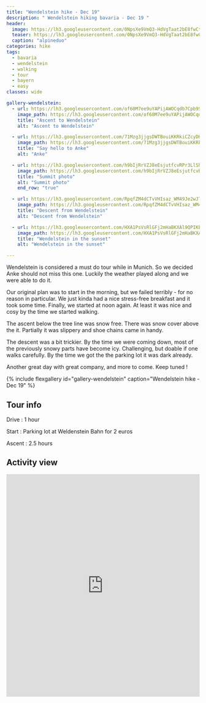 ```yaml
---
title: "Wendelstein hike - Dec 19"
description: " Wendelstein hiking bavaria - Dec 19 "
header: 
  image: https://lh3.googleusercontent.com/0NpsXe9VmQ3-HdVgTaat2bE8fwCtEYljbGWORsvi4JsppUfQQCJlmfWAj0zb3VU5DorDSIiORWa3NmpRFwRh49RJQPvYBDxh5XNpbinOOsMdYeiLJ2gHx3mikogAL3dM85qd7MoLDPc2LH1N6lfHh3Fpwt3w9G9RbqJziz4FYcChcAvKXH_VJZKRAdxM3qDshv8oSXCr4Mvyv_ku8fZr5XI7fztugqJSqSFq9OIdN1FWUGQVr_mtjCVehxi-rIFFAqsCbwJgIMDpn-bCeAau4EMB1hPeXyMxYI4uQ1OcZWR50svy1DnpB3qW8PWDbf7xGdnaQzAfQMAJGaL4rhl9lRFHU7G6Ju1G69QC_2dAYUQqJKOPqnbFOpGCyS_94xYTW9MOQvMP1pvlRFP6b44r6icc_2l5hzZc-SS1HUFnd_2PCiX1crdgqJx1nnVeuxUmpLxqLur6AAW1Ada54BhFqfETnsOTYqa4Y-I3XCmSCpsSBwtKx6oX-HxOV3JLhVFqgu7-eCJ-iWovQkl3eZATNf1Dh6b3VKSiuq80kuGv9knLpgYz3glrdSgkZXzMt9FJToaYaUe4huQqme5TBQJjhbepSJwq3vfSGIJ9CP0qv6ffhFFDsFkugo58OguCg8YHjbgYLTWWJMJ-irXdo-BGfEzITt3-t0ber_SgAoumgxeMBTSQVNS1VmDBVVCsp_0a3LvQh0PQcTWFN1OvrQDev8ia1EuAJihngGdFFzM3j5t4D_o=w952-h714-no
  teaser: https://lh3.googleusercontent.com/0NpsXe9VmQ3-HdVgTaat2bE8fwCtEYljbGWORsvi4JsppUfQQCJlmfWAj0zb3VU5DorDSIiORWa3NmpRFwRh49RJQPvYBDxh5XNpbinOOsMdYeiLJ2gHx3mikogAL3dM85qd7MoLDPc2LH1N6lfHh3Fpwt3w9G9RbqJziz4FYcChcAvKXH_VJZKRAdxM3qDshv8oSXCr4Mvyv_ku8fZr5XI7fztugqJSqSFq9OIdN1FWUGQVr_mtjCVehxi-rIFFAqsCbwJgIMDpn-bCeAau4EMB1hPeXyMxYI4uQ1OcZWR50svy1DnpB3qW8PWDbf7xGdnaQzAfQMAJGaL4rhl9lRFHU7G6Ju1G69QC_2dAYUQqJKOPqnbFOpGCyS_94xYTW9MOQvMP1pvlRFP6b44r6icc_2l5hzZc-SS1HUFnd_2PCiX1crdgqJx1nnVeuxUmpLxqLur6AAW1Ada54BhFqfETnsOTYqa4Y-I3XCmSCpsSBwtKx6oX-HxOV3JLhVFqgu7-eCJ-iWovQkl3eZATNf1Dh6b3VKSiuq80kuGv9knLpgYz3glrdSgkZXzMt9FJToaYaUe4huQqme5TBQJjhbepSJwq3vfSGIJ9CP0qv6ffhFFDsFkugo58OguCg8YHjbgYLTWWJMJ-irXdo-BGfEzITt3-t0ber_SgAoumgxeMBTSQVNS1VmDBVVCsp_0a3LvQh0PQcTWFN1OvrQDev8ia1EuAJihngGdFFzM3j5t4D_o=w800-h300-no
  caption: "alpineduo"
categories: hike
tags: 
  - bavaria
  - wendelstein 
  - walking
  - tour 
  - bayern 
  - easy
classes: wide

gallery-wendelstein:
  - url: https://lh3.googleusercontent.com/of60M7ee9uYAPijAWOCqdb7Cpb9SLZX0-FVFNFYuC7kRrVwVNkorpVxxk3sYPHJJHs1kB-BAEn2Pua7KZc6Lt3wFxpkZ-TyU4JiNQLFarvHrbkUFhi72rT9y1jHCirHjaDwzXy6se_6NCVHcdeZVsczhaLTjIG7Se-bkBHmk2mEnC6HSAWEeIEVay8PZj6B3GH4c3e064hrHeSoz_imPhVmGrY143ge5QdjrAcsyLDNuZVbbp6llQZTOrilnjofjLXbvz4NgbF5lUyWB_4gWXPJpR4NgwAbmNMHN2Q5mNlJuvKIMUgsn5cwP5vtIT7lipP8xCVD8rkAq5mwXwqnBXlo7vPDN2x6CmoWfC6kJpqK8Kw11zqbTEEkXHfvN35g132IDH9fDAO8sP2646hHzo_tnQTnO7QvLBYN-ARcqW9m71bmH94xyJoVLFywDDWg0Z8C6I76584H0vvCevvnpws227r1eQNuCwm-szW50FCkwrkUtUm3AwH2I6paDUI0_SBR2FGM71WhG_2vFcxGkxxaE8ThN1fAU_BycuQUs51Ud2tCYz3CPzTTNB8Hqpil779ZGck4S22gey-bdG2F1KCGA0uEq5G9VOCjj0l_f88uhO5EKexIfsyg6yOcl6vMaQmoClYvH7phSVRBuV7ZNpXVfLak47MYYEnKrijUjIrUbXkHJ19z-Jsbh5tdMNLXopNiB2xBR8q5abdpeHyUwYK-8uvJubUyOoSTvVkIbDoOgHR0=w952-h714-no
    image_path: https://lh3.googleusercontent.com/of60M7ee9uYAPijAWOCqdb7Cpb9SLZX0-FVFNFYuC7kRrVwVNkorpVxxk3sYPHJJHs1kB-BAEn2Pua7KZc6Lt3wFxpkZ-TyU4JiNQLFarvHrbkUFhi72rT9y1jHCirHjaDwzXy6se_6NCVHcdeZVsczhaLTjIG7Se-bkBHmk2mEnC6HSAWEeIEVay8PZj6B3GH4c3e064hrHeSoz_imPhVmGrY143ge5QdjrAcsyLDNuZVbbp6llQZTOrilnjofjLXbvz4NgbF5lUyWB_4gWXPJpR4NgwAbmNMHN2Q5mNlJuvKIMUgsn5cwP5vtIT7lipP8xCVD8rkAq5mwXwqnBXlo7vPDN2x6CmoWfC6kJpqK8Kw11zqbTEEkXHfvN35g132IDH9fDAO8sP2646hHzo_tnQTnO7QvLBYN-ARcqW9m71bmH94xyJoVLFywDDWg0Z8C6I76584H0vvCevvnpws227r1eQNuCwm-szW50FCkwrkUtUm3AwH2I6paDUI0_SBR2FGM71WhG_2vFcxGkxxaE8ThN1fAU_BycuQUs51Ud2tCYz3CPzTTNB8Hqpil779ZGck4S22gey-bdG2F1KCGA0uEq5G9VOCjj0l_f88uhO5EKexIfsyg6yOcl6vMaQmoClYvH7phSVRBuV7ZNpXVfLak47MYYEnKrijUjIrUbXkHJ19z-Jsbh5tdMNLXopNiB2xBR8q5abdpeHyUwYK-8uvJubUyOoSTvVkIbDoOgHR0=w400-h300-no
    title: "Ascent to Wendelstein"
    alt: "Ascent to Wendelstein"

  - url: https://lh3.googleusercontent.com/71Mzg3jjgsDWTBouiKKRkiCZcyDHg_l59ViSUSLqcxe74EMbwHNU3MdV028wKc7ZP5hmb980aoyQPH9CuVLAhemPv29gocQf-PZPdfgFOBMGuRtXhfNcsRe3k-0kChI573im6mcETgAXTLO84m3TUiqUsXCzTu6FGU377qlouBhnb5T4rJEdzlmFDlMzadJauXWGjY1M_-TgcaFxqKxBHRoRtnTWv6_b5yZ-Cz1iEHNZ-dOa6CLC3V6hlOFak1KJ-IbtUMuteA6K06CvODeQH9MZPZdGRzu71ai6z8hhFdMJqnS3NW2M2oSbZMXSk0fjt0ypivfGxvffam4Bub62N8mewsvhu6r8vz64lnzFuUxd4y3L99mDxZ5xBTuxo2X3YALP2kUUNUNAhuMJ_VPWjiScj16uA6-fq_PCM7Fo89SEcQknMQleJMgpUo7lsXZreHW2iajjKiprOGh77oXXimYd9Kf6fWaREj7-imwU2UY0V2syWMjhzBxnpkOyGv9wXV-ynppYsyR2pnBp79LpApsfdn703IlqQCFVt8Yw4diPwMuQy9ixCiM61Yl5PwIDDBHrDcX5naFN_IX0AjhxdzozM3dNyDvodCQ-I79w8IOpJFElXqUdsoSHvFFIdyZh6fpeOQuhjxxkijm9gLKQCaZSqUWs0wHA1xjn9HpIpAgq4cl3T9c2C-eumH3uEOcw_UIPE5ClyxSX21xG2UCos4hXCGd4uWH4eEyKnPTopls4dzw=w726-h967-no
    image_path: https://lh3.googleusercontent.com/71Mzg3jjgsDWTBouiKKRkiCZcyDHg_l59ViSUSLqcxe74EMbwHNU3MdV028wKc7ZP5hmb980aoyQPH9CuVLAhemPv29gocQf-PZPdfgFOBMGuRtXhfNcsRe3k-0kChI573im6mcETgAXTLO84m3TUiqUsXCzTu6FGU377qlouBhnb5T4rJEdzlmFDlMzadJauXWGjY1M_-TgcaFxqKxBHRoRtnTWv6_b5yZ-Cz1iEHNZ-dOa6CLC3V6hlOFak1KJ-IbtUMuteA6K06CvODeQH9MZPZdGRzu71ai6z8hhFdMJqnS3NW2M2oSbZMXSk0fjt0ypivfGxvffam4Bub62N8mewsvhu6r8vz64lnzFuUxd4y3L99mDxZ5xBTuxo2X3YALP2kUUNUNAhuMJ_VPWjiScj16uA6-fq_PCM7Fo89SEcQknMQleJMgpUo7lsXZreHW2iajjKiprOGh77oXXimYd9Kf6fWaREj7-imwU2UY0V2syWMjhzBxnpkOyGv9wXV-ynppYsyR2pnBp79LpApsfdn703IlqQCFVt8Yw4diPwMuQy9ixCiM61Yl5PwIDDBHrDcX5naFN_IX0AjhxdzozM3dNyDvodCQ-I79w8IOpJFElXqUdsoSHvFFIdyZh6fpeOQuhjxxkijm9gLKQCaZSqUWs0wHA1xjn9HpIpAgq4cl3T9c2C-eumH3uEOcw_UIPE5ClyxSX21xG2UCos4hXCGd4uWH4eEyKnPTopls4dzw=w300-h400-no
    title: "Say hello to Anke"
    alt: "Anke"

  - url: https://lh3.googleusercontent.com/h9bIjRrVZJ8eEsjutfcvRPr3LlSh1vhgMcHGO1EnHGCKFxmtfnr3wzkupCz9pxNSsn1Ie4mke3Yhk4r1uRvIaljqBdEfROUcDn_qJm6GoiWInQ83BFiFAgcGeQbPE5rdct85RkPg0JGOrDCpesi_FgtQzvpp0bcvK-Ydnb5M1Bhu5GkKjH1kESUEgsgiuBzEFMvZRPcQVznAMC3ELi_KXmxR3rylarxHE1ZEGpPHkrtaZlvQN-r4C3orUCYdGV9gOEOsmAkX9YL11xXv9tbSWEFoo45Tlu3IPbFGE54TZnvHT7POcJX_lG6Klvma2qf-0ROJJXV-R725w8HBCU6DDoo32GVGPOnOk8lATPqFz843gNG7eX94Z2jLYk2KvaTfkGt1wqSjcgnzjE-p4AeQmIFUuFMag0GEuxSuGkWgW-pU6vNpYtkRyai-yGiUd8XNd5NmfoNDGV-TfY0Mi8W5kj_fvJNEphK_G-GcdSXqZhoaRooKGKkX6GcYbqJjD30rmiM2p8ufvfmacTZM2Z0cCMq4yxi7n4SUOsVsXTIDBtlIiqxSEOTctzbJBWIh3JKV3kic_oc-uIR1Z1ln958i-kJ3BTMFUqO_b1QZr154ff1gxXNgMguBUf6IAA8snNfBJ573uq-nxkFjKk6s5J1bg8id6-si4_jUBlVbNPzll3Dw94Nq2kCAY-uUN-2Y1bAWvQVQr7zwLgf-y0IsPBmBpsqefxDo_5vxQdY0JDjlGyqftzU=w952-h714-no
    image_path: https://lh3.googleusercontent.com/h9bIjRrVZJ8eEsjutfcvRPr3LlSh1vhgMcHGO1EnHGCKFxmtfnr3wzkupCz9pxNSsn1Ie4mke3Yhk4r1uRvIaljqBdEfROUcDn_qJm6GoiWInQ83BFiFAgcGeQbPE5rdct85RkPg0JGOrDCpesi_FgtQzvpp0bcvK-Ydnb5M1Bhu5GkKjH1kESUEgsgiuBzEFMvZRPcQVznAMC3ELi_KXmxR3rylarxHE1ZEGpPHkrtaZlvQN-r4C3orUCYdGV9gOEOsmAkX9YL11xXv9tbSWEFoo45Tlu3IPbFGE54TZnvHT7POcJX_lG6Klvma2qf-0ROJJXV-R725w8HBCU6DDoo32GVGPOnOk8lATPqFz843gNG7eX94Z2jLYk2KvaTfkGt1wqSjcgnzjE-p4AeQmIFUuFMag0GEuxSuGkWgW-pU6vNpYtkRyai-yGiUd8XNd5NmfoNDGV-TfY0Mi8W5kj_fvJNEphK_G-GcdSXqZhoaRooKGKkX6GcYbqJjD30rmiM2p8ufvfmacTZM2Z0cCMq4yxi7n4SUOsVsXTIDBtlIiqxSEOTctzbJBWIh3JKV3kic_oc-uIR1Z1ln958i-kJ3BTMFUqO_b1QZr154ff1gxXNgMguBUf6IAA8snNfBJ573uq-nxkFjKk6s5J1bg8id6-si4_jUBlVbNPzll3Dw94Nq2kCAY-uUN-2Y1bAWvQVQr7zwLgf-y0IsPBmBpsqefxDo_5vxQdY0JDjlGyqftzU=w400-h300-no
    title: "Summit photo"
    alt: "Summit photo"
    end_row: "true"

  - url: https://lh3.googleusercontent.com/RpqfZM4dCTvVHIsaz_WM49Je2wJTZ-KC6JwoCpudPtXHbIoCMo0jFEVoPRNNPO3iI4RL7Dp_v65nfdnYFzDSHvleRv1toThycJfVuqG4Pqebsl0rHTdpCJel510qYzDvM_7UrqTcSZPzYYiaQ18FMz4YlVdL-6qJxwYEKZJL7-7eectJvA1bRQTvp1kWuMDQKtdsjnoTgwa5_Jfxj6VpuSJkFnWLnRL1nWdG986tSJkz1duonHH8TKcbPgjmB8tzWXgTIBzPsk4aFPsGZsV9TklpbLzkY_DCXhr5a0gBYvvEPBgijx_e6VGS21MXvNu7IDB_s-aO5ZUFNxSQDUY3GlURsAEMHmRtX9gWQQPwRmk0nkewNJ-xiaqaPNLnhxQK94RNAmgaaFSbQM278_u53IEC_kuY7PM0L5GVaZ-_mwic1WRtEoitB4NKDuORoP3BQDw7H0CHmdffuvBovBJlIm5bC-ozmr7Y4HQbI8IUSGIAxCcPSQgceWZ9lLKn2AkUAA24pqsJyI1qLpwS2y5mNJ8rzOT5YLkICkWlIULRyScO2bYt4b2ZlHtFzYdSmjQMlWkiF8pGE3aiCY9AMU-Zg-qr-lbq0aZL2riLtX084kfSkOUj5ufPuVj19onKnzVPxtA7FDyY-nqio7qIqyyVpTG2RGUs4sF8fdPt2a3xNjJfwfs6VVUpFcvMIVyaV8zYzDVBdkIOwdYDBSNOfZmaSBftG-la9M_FEzp_Xx-w3kxSKGA=w952-h714-no
    image_path: https://lh3.googleusercontent.com/RpqfZM4dCTvVHIsaz_WM49Je2wJTZ-KC6JwoCpudPtXHbIoCMo0jFEVoPRNNPO3iI4RL7Dp_v65nfdnYFzDSHvleRv1toThycJfVuqG4Pqebsl0rHTdpCJel510qYzDvM_7UrqTcSZPzYYiaQ18FMz4YlVdL-6qJxwYEKZJL7-7eectJvA1bRQTvp1kWuMDQKtdsjnoTgwa5_Jfxj6VpuSJkFnWLnRL1nWdG986tSJkz1duonHH8TKcbPgjmB8tzWXgTIBzPsk4aFPsGZsV9TklpbLzkY_DCXhr5a0gBYvvEPBgijx_e6VGS21MXvNu7IDB_s-aO5ZUFNxSQDUY3GlURsAEMHmRtX9gWQQPwRmk0nkewNJ-xiaqaPNLnhxQK94RNAmgaaFSbQM278_u53IEC_kuY7PM0L5GVaZ-_mwic1WRtEoitB4NKDuORoP3BQDw7H0CHmdffuvBovBJlIm5bC-ozmr7Y4HQbI8IUSGIAxCcPSQgceWZ9lLKn2AkUAA24pqsJyI1qLpwS2y5mNJ8rzOT5YLkICkWlIULRyScO2bYt4b2ZlHtFzYdSmjQMlWkiF8pGE3aiCY9AMU-Zg-qr-lbq0aZL2riLtX084kfSkOUj5ufPuVj19onKnzVPxtA7FDyY-nqio7qIqyyVpTG2RGUs4sF8fdPt2a3xNjJfwfs6VVUpFcvMIVyaV8zYzDVBdkIOwdYDBSNOfZmaSBftG-la9M_FEzp_Xx-w3kxSKGA=w400-h300-no
    title: "Descent from Wendelstein"
    alt: "Descent from Wendelstein"

  - url: https://lh3.googleusercontent.com/HXA1PsVsRlGFj2mHaBKXAl9QPIKE0Xt1J_dWBT_h1VOutEvieWVqiWrkzqE25PXOA6OM5wJ7LU4AE95V8Rt68tcqsZQgj8Kq94kWvLcU1MrbmR-x3vXTt9VkkUflwrHtodQPnBrqwl_TPf6uOLuurXiW5fpi1eNzhMN1cf8Mptreyx1Tb2vVOz8geuVZTBSO9vpJq9TcWId4YH4NpQRlNGqQSDoaENnpGaDtfl42Ul_L7lxoLP13GPa_j6newABJV1XQOXXPN7FX11zoXHrMlogRTCVkLKypmUT6NzXmToobdHb46YfureIRy3-gMmWiK0UQVjgbOoy-709ErkdQSB0_7jYd5dW9PEl3JTwjO74vm4L-GnObreKedE-D0Tb5efSeFzHwxgL6EgYxsWuUgA-mzn6FhhjyWhEZFqjkqV4H2HIHuLHgvu7f7vTa5mtIqt7Gmz28cRPt9FNqIt198huhelySYNkZlxfof5Z2dnqOC813Knneh6NVOwXpOuNmQML8PotMGf9F8-vqvKeGPWNnAiIfEpBRSsFOvDNdlZqniQbr5MIp1O7Ck4mCCrdNgNm9dRSKtWOHfogX8FGykKbTiu7z4Dt6RrYZWBvAOICeIeJ-AaeOKHu3I7qMujGdr0cr9dkBZo08vHfdlrEad3l_FYTTeBMgGyREw4BcgPV75wZgR24rtdhZhfjfP4acs0OtsYXLSm7EIGXV1cdQ601PZI45wF5X1-2NvLTD5-54R8M=w952-h714-no
    image_path: https://lh3.googleusercontent.com/HXA1PsVsRlGFj2mHaBKXAl9QPIKE0Xt1J_dWBT_h1VOutEvieWVqiWrkzqE25PXOA6OM5wJ7LU4AE95V8Rt68tcqsZQgj8Kq94kWvLcU1MrbmR-x3vXTt9VkkUflwrHtodQPnBrqwl_TPf6uOLuurXiW5fpi1eNzhMN1cf8Mptreyx1Tb2vVOz8geuVZTBSO9vpJq9TcWId4YH4NpQRlNGqQSDoaENnpGaDtfl42Ul_L7lxoLP13GPa_j6newABJV1XQOXXPN7FX11zoXHrMlogRTCVkLKypmUT6NzXmToobdHb46YfureIRy3-gMmWiK0UQVjgbOoy-709ErkdQSB0_7jYd5dW9PEl3JTwjO74vm4L-GnObreKedE-D0Tb5efSeFzHwxgL6EgYxsWuUgA-mzn6FhhjyWhEZFqjkqV4H2HIHuLHgvu7f7vTa5mtIqt7Gmz28cRPt9FNqIt198huhelySYNkZlxfof5Z2dnqOC813Knneh6NVOwXpOuNmQML8PotMGf9F8-vqvKeGPWNnAiIfEpBRSsFOvDNdlZqniQbr5MIp1O7Ck4mCCrdNgNm9dRSKtWOHfogX8FGykKbTiu7z4Dt6RrYZWBvAOICeIeJ-AaeOKHu3I7qMujGdr0cr9dkBZo08vHfdlrEad3l_FYTTeBMgGyREw4BcgPV75wZgR24rtdhZhfjfP4acs0OtsYXLSm7EIGXV1cdQ601PZI45wF5X1-2NvLTD5-54R8M=w400-h300-no
    title: "Wendelstein in the sunset"
    alt: "Wendelstein in the sunset"

---
```


Wendelstein is considered a must do tour while in Munich. So we decided Anke should not miss this one. Luckily the weather played along and we were able to do it. 

Our original plan was to start in the morning, but we failed terribly - for no reason in particular. We just kinda had a nice stress-free breakfast and it took some time. Finally, we started at noon again. At least it was nice and cosy by the time we started walking. 

The ascent below the tree line was snow free. There was snow cover above the it. Partially it was slippery and shoe chains came in handy. 

The descent was a bit trickier. By the time we were coming down, most of the previously snowy parts have become icy. Challenging, but doable if one walks carefully. By the time we got the the parking lot it was dark already. 

Another great day with great company, and more to come. Keep tuned !

{% include flexgallery id="gallery-wendelstein" caption="Wendelstein hike - Dec 19" %}

## Tour info

Drive
: 1 hour

Start
: Parking lot at Weldenstein Bahn for 2 euros

Ascent
: 2.5 hours

## Activity view

<iframe src="https://www.komoot.com/tour/105310212/embed?profile=1" width="100%" height="580" frameborder="0" scrolling="no"></iframe>
